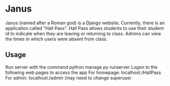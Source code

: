 # Janus

Janus (named after a Roman god) is a Django website. Currently, there is an application called "Hall Pass". Hall Pass allows students to use their student id to indicate when they are leaving or returning to class. Admins can view the times in which users were absent from class. 

## Usage 
Run server with the command
  python manage.py runserver 
Logon to the following web pages to access the app 
For homepage: localhost:/HallPass
For admin: localhost:/admin (may need to change superuser
